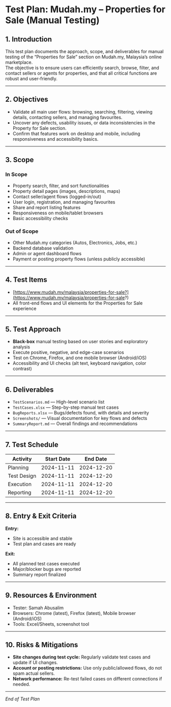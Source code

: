 # Test Plan: Mudah.my – Properties for Sale (Manual Testing)

## 1. Introduction

This test plan documents the approach, scope, and deliverables for manual testing of the “Properties for Sale” section on Mudah.my, Malaysia’s online marketplace.  
The objective is to ensure users can efficiently search, browse, filter, and contact sellers or agents for properties, and that all critical functions are robust and user-friendly.

---

## 2. Objectives

- Validate all main user flows: browsing, searching, filtering, viewing details, contacting sellers, and managing favourites.
- Uncover any defects, usability issues, or data inconsistencies in the Property for Sale section.
- Confirm that features work on desktop and mobile, including responsiveness and accessibility basics.

---

## 3. Scope

### **In Scope**
- Property search, filter, and sort functionalities
- Property detail pages (images, descriptions, maps)
- Contact seller/agent flows (logged-in/out)
- User login, registration, and managing favourites
- Share and report listing features
- Responsiveness on mobile/tablet browsers
- Basic accessibility checks

### **Out of Scope**
- Other Mudah.my categories (Autos, Electronics, Jobs, etc.)
- Backend database validation
- Admin or agent dashboard flows
- Payment or posting property flows (unless publicly accessible)

---

## 4. Test Items

- [https://www.mudah.my/malaysia/properties-for-sale?](https://www.mudah.my/malaysia/properties-for-sale?)
- All front-end flows and UI elements for the Properties for Sale experience

---

## 5. Test Approach

- **Black-box** manual testing based on user stories and exploratory analysis
- Execute positive, negative, and edge-case scenarios
- Test on Chrome, Firefox, and one mobile browser (Android/iOS)
- Accessibility and UI checks (alt text, keyboard navigation, color contrast)

---

## 6. Deliverables

- `TestScenarios.md` — High-level scenario list
- `TestCases.xlsx` — Step-by-step manual test cases
- `BugReports.xlsx` — Bugs/defects found, with details and severity
- `Screenshots/` — Visual documentation for key flows and defects
- `SummaryReport.md` — Overall findings and recommendations

---

## 7. Test Schedule

| Activity         | Start Date   | End Date     |
|------------------|-------------|-------------|
| Planning         | 2024-11-11   | 2024-12-20 |
| Test Design      | 2024-11-11   | 2024-12-20  |
| Execution        | 2024-11-11   | 2024-12-20  |
| Reporting        | 2024-11-11   | 2024-12-20  |

---

## 8. Entry & Exit Criteria

**Entry:**
- Site is accessible and stable
- Test plan and cases are ready

**Exit:**
- All planned test cases executed
- Major/blocker bugs are reported
- Summary report finalized

---

## 9. Resources & Environment

- Tester: Samah Abusalim
- Browsers: Chrome (latest), Firefox (latest), Mobile browser (Android/iOS)
- Tools: Excel/Sheets, screenshot tool

---

## 10. Risks & Mitigations

- **Site changes during test cycle:** Regularly validate test cases and update if UI changes.
- **Account or posting restrictions:** Use only public/allowed flows, do not spam actual sellers.
- **Network performance:** Re-test failed cases on different connections if needed.

---

*End of Test Plan*
